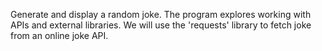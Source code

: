 Generate and display a random joke.
The program explores working with APIs and external libraries.
We will use the 'requests' library to fetch joke from an online joke API.